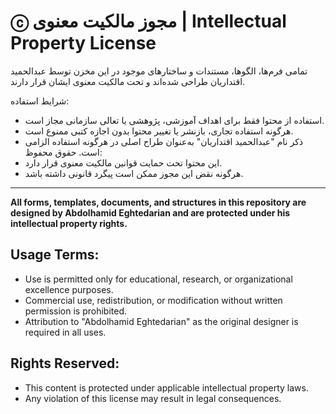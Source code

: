# ⓒ مجوز مالکیت معنوی | Intellectual Property License

تمامی فرم‌ها، الگوها، مستندات و ساختارهای موجود در این مخزن توسط عبدالحمید اقتداریان طراحی شده‌اند و تحت مالکیت معنوی ایشان قرار دارند.

 شرایط استفاده:
- استفاده از محتوا فقط برای اهداف آموزشی، پژوهشی یا تعالی سازمانی مجاز است.
- هرگونه استفاده تجاری، بازنشر یا تغییر محتوا بدون اجازه کتبی ممنوع است.
- ذکر نام "عبدالحمید اقتداریان" به‌عنوان طراح اصلی در هرگونه استفاده الزامی است. 
 حقوق محفوظ:
- این محتوا تحت حمایت قوانین مالکیت معنوی قرار دارد.
- هرگونه نقض این مجوز ممکن است پیگرد قانونی داشته باشد.

---

**All forms, templates, documents, and structures in this repository are designed by Abdolhamid Eghtedarian and are protected under his intellectual property rights.**

## Usage Terms:
- Use is permitted only for educational, research, or organizational excellence purposes.
- Commercial use, redistribution, or modification without written permission is prohibited.
- Attribution to "Abdolhamid Eghtedarian" as the original designer is required in all uses.

## Rights Reserved:
- This content is protected under applicable intellectual property laws.
- Any violation of this license may result in legal consequences.
